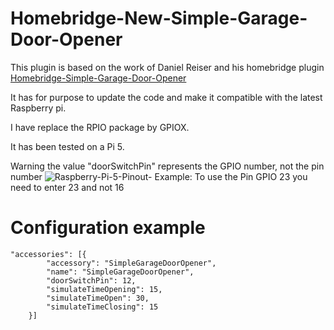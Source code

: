 # Homebridge-New-Simple-Garage-Door-Opener

This plugin is based on the work of Daniel Reiser and his homebridge plugin [Homebridge-Simple-Garage-Door-Opener](https://github.com/danielreiser/Homebridge-Simple-Garage-Door-Opener)

It has for purpose to update the code and make it compatible with the latest Raspberry pi.

I have replace the RPIO package by GPIOX.

It has been tested on a Pi 5.

Warning the value "doorSwitchPin" represents the GPIO number, not the pin number
![Raspberry-Pi-5-Pinout-](https://github.com/user-attachments/assets/7ba6f950-9ef1-449b-a0b1-69669288fc8e)
Example: To use the Pin GPIO 23 you need to enter 23 and not 16

# Configuration example

```
"accessories": [{
        "accessory": "SimpleGarageDoorOpener",
        "name": "SimpleGarageDoorOpener",
        "doorSwitchPin": 12,
        "simulateTimeOpening": 15,
        "simulateTimeOpen": 30,
        "simulateTimeClosing": 15
    }]
```
